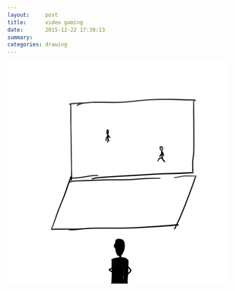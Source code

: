 ```yaml
---
layout:     post
title:      video gaming
date:       2015-12-22 17:39:13
summary:    
categories: drawing
---
```

![video gaming](/images/diary/video-gaming.png "I should not have wasted my time like that.")
